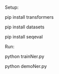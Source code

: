 Setup:

pip install transformers

pip install datasets

pip install seqeval  



Run:

python trainNer.py

python demoNer.py
